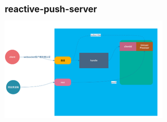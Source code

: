 # reactive-push-server
![](https://github.com/huangll99/reactive-push-server/blob/master/doc/disign.png)
